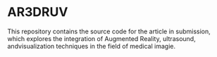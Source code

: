 # AR3DRUV
This repository contains the source code for the article in submission, which explores the integration of Augmented Reality, ultrasound, andvisualization techniques in the field of medical imagie.
